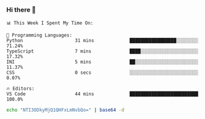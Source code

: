### Hi there 👋

<!--START_SECTION:waka-->
```text
📊 This Week I Spent My Time On: 

💬 Programming Languages: 
Python                   31 mins             █████████████████░░░░░░░░   71.24% 
TypeScript               7 mins              ████░░░░░░░░░░░░░░░░░░░░░   17.32% 
INI                      5 mins              ██░░░░░░░░░░░░░░░░░░░░░░░   11.37% 
CSS                      0 secs              ░░░░░░░░░░░░░░░░░░░░░░░░░   0.07%

🔥 Editors: 
VS Code                  44 mins             █████████████████████████   100.0%
```


<!--END_SECTION:waka-->

```bash
echo "NTI3ODkyMjQ1QHFxLmNvbQo=" | base64 -d
```
